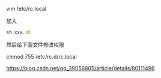 vim /etc/rc.local

加入

```javascript
sh xxx.sh
```

然后给下面文件修改权限

chmod  755  /etc/rc.d/rc.local



https://blog.csdn.net/qq_39056805/article/details/80111496



